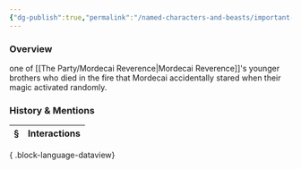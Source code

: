 ```yaml
---
{"dg-publish":true,"permalink":"/named-characters-and-beasts/important-characters/pc-backstory-characters/mordecai-s-backstory-and-family/niall-thornwood/","tags":["NPC"],"updated":"2025-07-05T18:24:11.263+01:00"}
---
```



### Overview
one of [[The Party/Mordecai Reverence\|Mordecai Reverence]]'s younger brothers who died in the fire that Mordecai accidentally stared when their magic activated randomly. 

### History & Mentions
| § | Interactions |
| - | ------------ |

{ .block-language-dataview}

